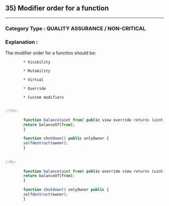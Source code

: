 ## 35) Modifier order for a function 


---

### **Category Type** : QUALITY ASSURANCE / NON-CRITICAL


### **Explanation** : 

The modifier order for a function should be:

        	* Visibility

        	* Mutability

        	* Virtual

        	* Override

        	* Custom modifiers



```javascript

//Yes:
   	    
   		function balance(uint from) public view override returns (uint)  {
       	return balanceOf[from];
       	}

       	function shutdown() public onlyOwner {
       	selfdestruct(owner);
       	}
   	    
   	    
//No:
   	    
   		function balance(uint from) public override view returns (uint)  {
       	return balanceOf[from];
       	}

       	function shutdown() onlyOwner public {
       	selfdestruct(owner);
       	}


```

